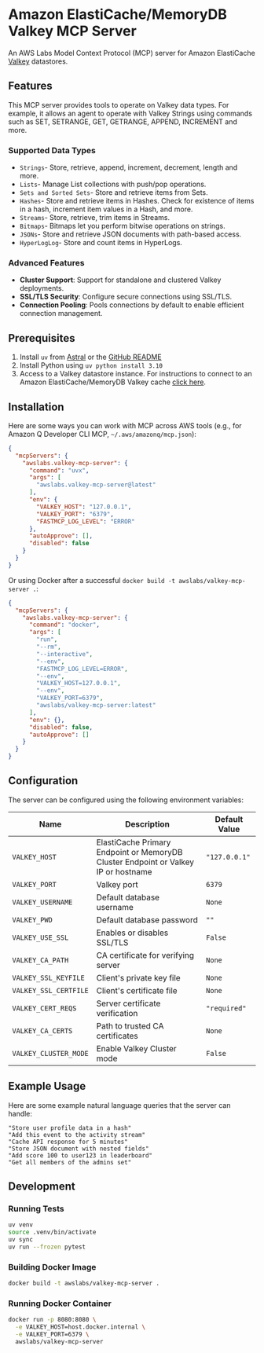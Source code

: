 # Amazon ElastiCache/MemoryDB Valkey MCP Server

An AWS Labs Model Context Protocol (MCP) server for Amazon ElastiCache [Valkey](https://valkey.io/) datastores.

## Features
This MCP server provides tools to operate on Valkey data types. For example, it allows an agent to operate with Valkey Strings using commands such as SET, SETRANGE, GET, GETRANGE, APPEND, INCREMENT and more.

### Supported Data Types
- `Strings`- Store, retrieve, append, increment, decrement, length and more.
- `Lists`- Manage List collections with push/pop operations.
- `Sets and Sorted Sets`- Store and retrieve items from Sets.
- `Hashes`- Store and retrieve items in Hashes. Check for existence of items in a hash, increment item values in a Hash, and more.
- `Streams`- Store, retrieve, trim items in Streams.
- `Bitmaps`- Bitmaps let you perform bitwise operations on strings.
- `JSONs`- Store and retrieve JSON documents with path-based access.
- `HyperLogLog`- Store and count items in HyperLogs.

### Advanced Features
- **Cluster Support**: Support for standalone and clustered Valkey deployments.
- **SSL/TLS Security**: Configure secure connections using SSL/TLS.
- **Connection Pooling**: Pools connections by default to enable efficient connection management.

## Prerequisites

1. Install `uv` from [Astral](https://docs.astral.sh/uv/getting-started/installation/) or the [GitHub README](https://github.com/astral-sh/uv#installation)
2. Install Python using `uv python install 3.10`
3. Access to a Valkey datastore instance. For instructions to connect to an Amazon ElastiCache/MemoryDB Valkey cache [click here](ELASTICACHECONNECT.md).
  

## Installation

Here are some ways you can work with MCP across AWS tools (e.g., for Amazon Q Developer CLI MCP, `~/.aws/amazonq/mcp.json`):

```json
{
  "mcpServers": {
    "awslabs.valkey-mcp-server": {
      "command": "uvx",
      "args": [
        "awslabs.valkey-mcp-server@latest"
      ],
      "env": {
        "VALKEY_HOST": "127.0.0.1",
        "VALKEY_PORT": "6379",
        "FASTMCP_LOG_LEVEL": "ERROR"
      },
      "autoApprove": [],
      "disabled": false
    }
  }
}
```

Or using Docker after a successful `docker build -t awslabs/valkey-mcp-server .`:

```json
{
  "mcpServers": {
    "awslabs.valkey-mcp-server": {
      "command": "docker",
      "args": [
        "run",
        "--rm",
        "--interactive",
        "--env",
        "FASTMCP_LOG_LEVEL=ERROR",
        "--env",
        "VALKEY_HOST=127.0.0.1",
        "--env",
        "VALKEY_PORT=6379",
        "awslabs/valkey-mcp-server:latest"
      ],
      "env": {},
      "disabled": false,
      "autoApprove": []
    }
  }
}
```

## Configuration

The server can be configured using the following environment variables:

| Name | Description | Default Value |
|------|-------------|---------------|
| `VALKEY_HOST` | ElastiCache Primary Endpoint or MemoryDB Cluster Endpoint or Valkey IP or hostname | `"127.0.0.1"` |
| `VALKEY_PORT` | Valkey port | `6379` |
| `VALKEY_USERNAME` | Default database username | `None` |
| `VALKEY_PWD` | Default database password | `""` |
| `VALKEY_USE_SSL` | Enables or disables SSL/TLS | `False` |
| `VALKEY_CA_PATH` | CA certificate for verifying server | `None` |
| `VALKEY_SSL_KEYFILE` | Client's private key file | `None` |
| `VALKEY_SSL_CERTFILE` | Client's certificate file | `None` |
| `VALKEY_CERT_REQS` | Server certificate verification | `"required"` |
| `VALKEY_CA_CERTS` | Path to trusted CA certificates | `None` |
| `VALKEY_CLUSTER_MODE` | Enable Valkey Cluster mode | `False` |

## Example Usage

Here are some example natural language queries that the server can handle:

```
"Store user profile data in a hash"
"Add this event to the activity stream"
"Cache API response for 5 minutes"
"Store JSON document with nested fields"
"Add score 100 to user123 in leaderboard"
"Get all members of the admins set"
```

## Development

### Running Tests
```bash
uv venv
source .venv/bin/activate
uv sync
uv run --frozen pytest
```

### Building Docker Image
```bash
docker build -t awslabs/valkey-mcp-server .
```

### Running Docker Container
```bash
docker run -p 8080:8080 \
  -e VALKEY_HOST=host.docker.internal \
  -e VALKEY_PORT=6379 \
  awslabs/valkey-mcp-server
```
